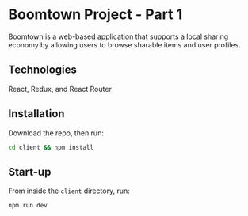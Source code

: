 # Boomtown Project - Part 1

Boomtown is a web-based application that supports a local sharing economy by allowing users to browse sharable items and user profiles.

## Technologies

React, Redux, and React Router

## Installation

Download the repo, then run:

```bash
cd client && npm install
```

## Start-up

From inside the `client` directory, run:

```bash
npm run dev
```
